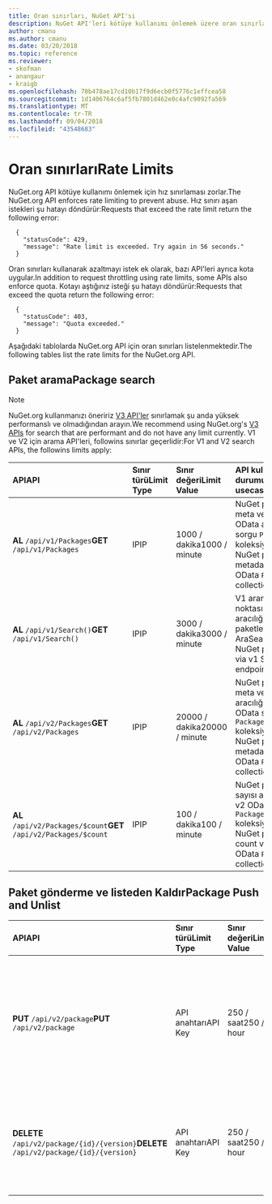 ```yaml
---
title: Oran sınırları, NuGet API'si
description: NuGet API'leri kötüye kullanımı önlemek üzere oran sınırları zorunlu.
author: cmanu
ms.author: cmanu
ms.date: 03/20/2018
ms.topic: reference
ms.reviewer:
- skofman
- anangaur
- kraigb
ms.openlocfilehash: 70b478ae17cd10b17f9d6ecb0f5776c1effcea58
ms.sourcegitcommit: 1d1406764c6af5fb7801d462e0c4afc9092fa569
ms.translationtype: MT
ms.contentlocale: tr-TR
ms.lasthandoff: 09/04/2018
ms.locfileid: "43548683"
---
```

# <a name="rate-limits"></a><span data-ttu-id="f8897-103">Oran sınırları</span><span class="sxs-lookup"><span data-stu-id="f8897-103">Rate Limits</span></span>

<span data-ttu-id="f8897-104">NuGet.org API kötüye kullanımı önlemek için hız sınırlaması zorlar.</span><span class="sxs-lookup"><span data-stu-id="f8897-104">The NuGet.org API enforces rate limiting to prevent abuse.</span></span> <span data-ttu-id="f8897-105">Hız sınırı aşan istekleri şu hatayı döndürür:</span><span class="sxs-lookup"><span data-stu-id="f8897-105">Requests that exceed the rate limit return the following error:</span></span> 

  ~~~
    {
      "statusCode": 429,
      "message": "Rate limit is exceeded. Try again in 56 seconds."
    }
  ~~~

<span data-ttu-id="f8897-106">Oran sınırları kullanarak azaltmayı istek ek olarak, bazı API'leri ayrıca kota uygular.</span><span class="sxs-lookup"><span data-stu-id="f8897-106">In addition to request throttling using rate limits, some APIs also enforce quota.</span></span> <span data-ttu-id="f8897-107">Kotayı aştığınız isteği şu hatayı döndürür:</span><span class="sxs-lookup"><span data-stu-id="f8897-107">Requests that exceed the quota return the following error:</span></span>

  ~~~
    {
      "statusCode": 403,
      "message": "Quota exceeded."
    }
  ~~~

<span data-ttu-id="f8897-108">Aşağıdaki tablolarda NuGet.org API için oran sınırları listelenmektedir.</span><span class="sxs-lookup"><span data-stu-id="f8897-108">The following tables list the rate limits for the NuGet.org API.</span></span>

## <a name="package-search"></a><span data-ttu-id="f8897-109">Paket arama</span><span class="sxs-lookup"><span data-stu-id="f8897-109">Package search</span></span>

> [!Note]
> <span data-ttu-id="f8897-110">NuGet.org kullanmanızı öneririz [V3 API'ler](https://docs.microsoft.com/nuget/api/search-query-service-resource) sınırlamak şu anda yüksek performanslı ve olmadığından arayın.</span><span class="sxs-lookup"><span data-stu-id="f8897-110">We recommend using NuGet.org's [V3 APIs](https://docs.microsoft.com/nuget/api/search-query-service-resource) for search that are performant and do not have any limit currently.</span></span> <span data-ttu-id="f8897-111">V1 ve V2 için arama API'leri, followins sınırlar geçerlidir:</span><span class="sxs-lookup"><span data-stu-id="f8897-111">For V1 and V2 search APIs, the followins limits apply:</span></span>


| <span data-ttu-id="f8897-112">API</span><span class="sxs-lookup"><span data-stu-id="f8897-112">API</span></span> | <span data-ttu-id="f8897-113">Sınır türü</span><span class="sxs-lookup"><span data-stu-id="f8897-113">Limit Type</span></span> | <span data-ttu-id="f8897-114">Sınır değeri</span><span class="sxs-lookup"><span data-stu-id="f8897-114">Limit Value</span></span> | <span data-ttu-id="f8897-115">API kullanım durumu</span><span class="sxs-lookup"><span data-stu-id="f8897-115">API usecase</span></span> |
|:---|:---|:---|:---|
<span data-ttu-id="f8897-116">**AL** `/api/v1/Packages`</span><span class="sxs-lookup"><span data-stu-id="f8897-116">**GET** `/api/v1/Packages`</span></span> | <span data-ttu-id="f8897-117">IP</span><span class="sxs-lookup"><span data-stu-id="f8897-117">IP</span></span> | <span data-ttu-id="f8897-118">1000 / dakika</span><span class="sxs-lookup"><span data-stu-id="f8897-118">1000 / minute</span></span> | <span data-ttu-id="f8897-119">NuGet paketi meta verilerini v1 OData aracılığıyla sorgu `Packages` koleksiyonu</span><span class="sxs-lookup"><span data-stu-id="f8897-119">Query NuGet package metadata via v1 OData `Packages` collection</span></span> |
<span data-ttu-id="f8897-120">**AL** `/api/v1/Search()`</span><span class="sxs-lookup"><span data-stu-id="f8897-120">**GET** `/api/v1/Search()`</span></span> | <span data-ttu-id="f8897-121">IP</span><span class="sxs-lookup"><span data-stu-id="f8897-121">IP</span></span> | <span data-ttu-id="f8897-122">3000 / dakika</span><span class="sxs-lookup"><span data-stu-id="f8897-122">3000 / minute</span></span> | <span data-ttu-id="f8897-123">V1 arama uç noktası aracılığıyla NuGet paketleri Ara</span><span class="sxs-lookup"><span data-stu-id="f8897-123">Search for NuGet packages via v1 Search endpoint</span></span> | 
<span data-ttu-id="f8897-124">**AL** `/api/v2/Packages`</span><span class="sxs-lookup"><span data-stu-id="f8897-124">**GET** `/api/v2/Packages`</span></span> | <span data-ttu-id="f8897-125">IP</span><span class="sxs-lookup"><span data-stu-id="f8897-125">IP</span></span> | <span data-ttu-id="f8897-126">20000 / dakika</span><span class="sxs-lookup"><span data-stu-id="f8897-126">20000 / minute</span></span> | <span data-ttu-id="f8897-127">NuGet paketi meta verilerini aracılığıyla v2 OData sorgu `Packages` koleksiyonu</span><span class="sxs-lookup"><span data-stu-id="f8897-127">Query NuGet package metadata via v2 OData `Packages` collection</span></span> | 
<span data-ttu-id="f8897-128">**AL** `/api/v2/Packages/$count`</span><span class="sxs-lookup"><span data-stu-id="f8897-128">**GET** `/api/v2/Packages/$count`</span></span> | <span data-ttu-id="f8897-129">IP</span><span class="sxs-lookup"><span data-stu-id="f8897-129">IP</span></span> | <span data-ttu-id="f8897-130">100 / dakika</span><span class="sxs-lookup"><span data-stu-id="f8897-130">100 / minute</span></span> | <span data-ttu-id="f8897-131">NuGet paket sayısı aracılığıyla v2 OData sorgu `Packages` koleksiyonu</span><span class="sxs-lookup"><span data-stu-id="f8897-131">Query NuGet package count via v2 OData `Packages` collection</span></span> | 

## <a name="package-push-and-unlist"></a><span data-ttu-id="f8897-132">Paket gönderme ve listeden Kaldır</span><span class="sxs-lookup"><span data-stu-id="f8897-132">Package Push and Unlist</span></span>

| <span data-ttu-id="f8897-133">API</span><span class="sxs-lookup"><span data-stu-id="f8897-133">API</span></span> | <span data-ttu-id="f8897-134">Sınır türü</span><span class="sxs-lookup"><span data-stu-id="f8897-134">Limit Type</span></span> | <span data-ttu-id="f8897-135">Sınır değeri</span><span class="sxs-lookup"><span data-stu-id="f8897-135">Limit Value</span></span> | <span data-ttu-id="f8897-136">API kullanım durumu</span><span class="sxs-lookup"><span data-stu-id="f8897-136">API usecase</span></span> | 
|:---|:---|:---|:--- |
<span data-ttu-id="f8897-137">**PUT** `/api/v2/package`</span><span class="sxs-lookup"><span data-stu-id="f8897-137">**PUT** `/api/v2/package`</span></span> | <span data-ttu-id="f8897-138">API anahtarı</span><span class="sxs-lookup"><span data-stu-id="f8897-138">API Key</span></span> | <span data-ttu-id="f8897-139">250 / saat</span><span class="sxs-lookup"><span data-stu-id="f8897-139">250 / hour</span></span> | <span data-ttu-id="f8897-140">V2 anında iletme uç noktası aracılığıyla yeni bir NuGet paketi (sürüm) karşıya yükleyin</span><span class="sxs-lookup"><span data-stu-id="f8897-140">Upload a new NuGet package (version) via v2 push endpoint</span></span> 
<span data-ttu-id="f8897-141">**DELETE** `/api/v2/package/{id}/{version}`</span><span class="sxs-lookup"><span data-stu-id="f8897-141">**DELETE** `/api/v2/package/{id}/{version}`</span></span> | <span data-ttu-id="f8897-142">API anahtarı</span><span class="sxs-lookup"><span data-stu-id="f8897-142">API Key</span></span> | <span data-ttu-id="f8897-143">250 / saat</span><span class="sxs-lookup"><span data-stu-id="f8897-143">250 / hour</span></span> | <span data-ttu-id="f8897-144">V2 uç noktası aracılığıyla bir NuGet paketi (sürüm) listeden Kaldır</span><span class="sxs-lookup"><span data-stu-id="f8897-144">Unlist a NuGet package (version) via v2 endpoint</span></span> 

